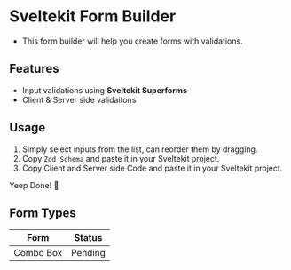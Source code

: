 # Sveltekit Form Builder

- This form builder will help you create forms with validations.

## Features

- Input validations using **Sveltekit Superforms**
- Client & Server side validaitons

## Usage

1. Simply select inputs from the list, can reorder them by dragging.
2. Copy `Zod Schema` and paste it in your Sveltekit project.
3. Copy Client and Server side Code and paste it in your Sveltekit project.

Yeep Done! 🚀

## Form Types

| Form        | Status  |
| ----------- | ------- |
| Combo Box   | Pending |
